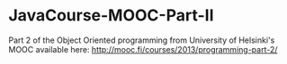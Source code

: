 # JavaCourse-MOOC-Part-II

Part 2 of the Object Oriented programming from University of Helsinki's MOOC available here: 
http://mooc.fi/courses/2013/programming-part-2/
